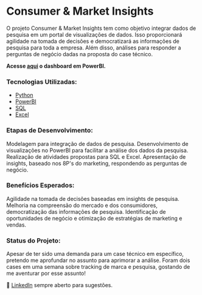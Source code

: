 # Consumer & Market Insights

O projeto Consumer & Market Insights tem como objetivo integrar dados de pesquisa em um portal de visualizações de dados. Isso proporcionará agilidade na tomada de decisões e democratizará as informações de pesquisa para toda a empresa. Além disso, análises para responder a perguntas de negócio dadas na proposta do case técnico.

**Acesse [aqui](https://app.powerbi.com/view?r=eyJrIjoiZjA5MzFiYTktMTcyYS00YTJhLThiYzctYjFiMjFkODAwYTlkIiwidCI6IjhiYTNjZTE2LWVhYjEtNDBlMC05ZWRlLWM1NDk2Mjk0NzYwYyJ9) o dashboard em PowerBI.**

### Tecnologias Utilizadas:

- [Python](https://github.com/milexias/cmi-analytics/blob/main/case_etl.ipynb)
- [PowerBI](https://app.powerbi.com/view?r=eyJrIjoiZjA5MzFiYTktMTcyYS00YTJhLThiYzctYjFiMjFkODAwYTlkIiwidCI6IjhiYTNjZTE2LWVhYjEtNDBlMC05ZWRlLWM1NDk2Mjk0NzYwYyJ9)
- [SQL](https://github.com/milexias/cmi-analytics/blob/main/case_sql.sql)
- [Excel](https://github.com/milexias/cmi-analytics/blob/main/case_excel.xlsx)

### Etapas de Desenvolvimento: 
Modelagem para integração de dados de pesquisa.
Desenvolvimento de visualizações no PowerBI para facilitar a análise dos dados da pesquisa.
Realização de atividades propostas para SQL e Excel.
Apresentação de insights, baseado nos 8P's do marketing, respondendo as perguntas de negócio.

### Benefícios Esperados:

Agilidade na tomada de decisões baseadas em insights de pesquisa.
Melhoria na compreensão do mercado e dos consumidores, democratização das informações de pesquisa.
Identificação de oportunidades de negócio e otimização de estratégias de marketing e vendas.

### Status do Projeto:
Apesar de ter sido uma demanda para um case técnico em específico, pretendo me aprofundar no assunto para aprimorar a análise. Foram dois cases em uma semana sobre tracking de marca e pesquisa, gostando de me aventurar por esse assunto!

🌱 [LinkedIn](https://www.linkedin.com/in/alexia-ssantos/) sempre aberto para sugestões. 